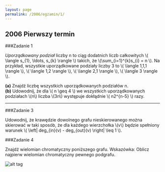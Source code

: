 ```yaml
---
layout: page
permalink: /2006/egzamin/1/
---
```


## 2006 Pierwszy termin

###Zadanie 1

*Uporządkowany podział* liczby n to ciąg dodatnich liczb całkowitych \\( \langle s\_{1}, \ldots, s\_{k} \rangle \\) takich, że \\(\sum_{i=1}^{k}s\_{i} = n \\). Na przykład, wszystkie
uporządkowane podziały liczby 3 to \\( \langle 1,1,1 \rangle \\), \\( \langle 1,2 \rangle \\),
\\( \langle 2,1 \rangle \\), \\( \langle 3 \rangle \\).

**(a)** Znajdź liczbę wszystkich uporządkowanych podziałów n.<br/>
**(b)** Udowodnij, że dla \\( n \geq 4 \\) we wszystkich uporządkowanych podziałach \\(n\\) liczba \\(3n\\)
występuje dokłądnie \\( n2^{n-5} \\) razy.

---

###Zadanie 3

Udowodnij, że krawędzie dowolnego grafu nieskierowanego można skierować w taki sposób,
że dla każdego wierzchołka \\(v\\) będzie spełniony warunek \\( \left| deg\_{in}(v) - deg\_{out}(v) \right|  \leq 1 \\).

###Zadanie 4

Znajdź wielomian chromatyczny poniższego grafu. Wskazówka: Oblicz najpierw wielomian chromatyczny pewnego podgrafu. 

![alt tag](https://raw.githubusercontent.com/wakacjezmd/wakacjezmd.github.io/master/_solutions/2006/img1.png)
